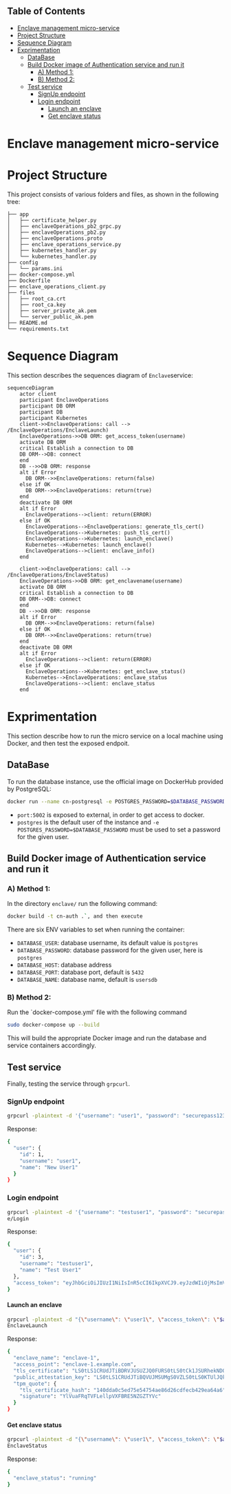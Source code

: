 ## Table of Contents
- [Enclave management micro-service](#enclave-management-micro-service)
- [Project Structure](#project-structure)
- [Sequence Diagram](#sequence-diagram)
- [Exprimentation](#exprimentation)
  - [DataBase](#database)
  - [Build Docker image of Authentication service and run it](#build-docker-image-of-authentication-service-and-run-it)
    - [A) Method 1:](#a-method-1)
    - [B) Method 2:](#b-method-2)
  - [Test service](#test-service)
    - [SignUp endpoint](#signup-endpoint)
    - [Login endpoint](#login-endpoint)
      - [Launch an enclave](#launch-an-enclave)
      - [Get enclave status](#get-enclave-status)

# Enclave management micro-service

# Project Structure
This project consists of various folders and files, as shown in the following tree:

```
├── app
│   ├── certificate_helper.py
│   ├── enclaveOperations_pb2_grpc.py
│   ├── enclaveOperations_pb2.py
│   ├── enclaveOperations.proto
│   ├── enclave_operations_service.py
│   ├── kubernetes_handler.py
│   └── kubernetes_handler.py
├── config
│   └── params.ini
├── docker-compose.yml
├── Dockerfile
├── enclave_operations_client.py
├── files
│   ├── root_ca.crt
│   ├── root_ca.key
│   ├── server_private_ak.pem
│   └── server_public_ak.pem
├── README.md
└── requirements.txt
```

# Sequence Diagram
This section describes the sequences diagram of `Enclave`service:
```mermaid
sequenceDiagram
    actor client
    participant EnclaveOperations
    participant DB ORM
    participant DB
    participant Kubernetes
    client->>EnclaveOperations: call --> /EnclaveOperations/EnclaveLaunch)
    EnclaveOperations->>DB ORM: get_access_token(username)
    activate DB ORM
    critical Establish a connection to DB
    DB ORM-->DB: connect  
    end
    DB -->>DB ORM: response
    alt if Error
      DB ORM-->>EnclaveOperations: return(false)
    else if OK
      DB ORM-->>EnclaveOperations: return(true)
    end
    deactivate DB ORM
    alt if Error
      EnclaveOperations-->client: return(ERROR)
    else if OK
      EnclaveOperations-->EnclaveOperations: generate_tls_cert()
      EnclaveOperations-->Kubernetes: push_tls_cert()
      EnclaveOperations-->Kubernetes: launch_enclave()
      Kubernetes-->Kubernetes: launch_enclave()
      EnclaveOperations-->client: enclave_info()
    end

    client->>EnclaveOperations: call --> /EnclaveOperations/EnclaveStatus)
    EnclaveOperations->>DB ORM: get_enclavename(username)
    activate DB ORM
    critical Establish a connection to DB
    DB ORM-->DB: connect  
    end
    DB -->>DB ORM: response
    alt if Error
      DB ORM-->>EnclaveOperations: return(false)
    else if OK
      DB ORM-->>EnclaveOperations: return(true)
    end
    deactivate DB ORM
    alt if Error
      EnclaveOperations-->client: return(ERROR)
    else if OK
      EnclaveOperations-->Kubernetes: get_enclave_status()
      Kubernetes-->EnclaveOperations: enclave_status
      EnclaveOperations-->client: enclave_status
    end
```

# Exprimentation
This section describe how to run the micro service on a local machine using Docker, and then test the exposed endpoit.
## DataBase
To run the database instance, use the official image on DockerHub provided by PostgreSQL:

```bash
docker run --name cn-postgresql -e POSTGRES_PASSWORD=$DATABASE_PASSWORD -p 5432:5432 -e PGDATA=/var/lib/postgresql/data/pgdata -v /path_to_volume/:/var/lib/postgresql/data -d postgres:13
```

* `port:5002` is exposed to external, in order to get access to docker.
* `postgres` is the default user of the instance and `-e POSTGRES_PASSWORD=$DATABASE_PASSWORD` must be used to set a password for the given user.

## Build Docker image of Authentication service and run it
### A) Method 1:
In the directory `enclave/` run the following command: 
```bash
docker build -t cn-auth .`, and then execute
```

There are six ENV variables to set when running the container:
* `DATABASE_USER`: database username, its default value is `postgres`
* `DATABASE_PASSWORD`: database password for the given user, here is `postgres`
* `DATABASE_HOST`: database address
* `DATABASE_PORT`: database port, default is `5432`
* `DATABASE_NAME`: database name, default is `usersdb`

### B) Method 2:
Run the `docker-compose.yml' file with the following command
```bash
sudo docker-compose up --build
```
This will build the appropriate Docker image and run the database and service containers accordingly.

## Test service
Finally, testing the service through `grpcurl`.

### SignUp endpoint
```bash
grpcurl -plaintext -d '{"username": "user1", "password": "securepass123", "name": "New User1"}' localhost:45000 AuthenticationService/SignUp
```
Response:
```bash
{
  "user": {
    "id": 1,
    "username": "user1",
    "name": "New User1"
  }
}
```
### Login endpoint
```bash
grpcurl -plaintext -d '{"username": "testuser1", "password": "securepassword"}' localhost:45000 AuthenticationServic
e/Login
```
Response:
```bash
{
  "user": {
    "id": 3,
    "username": "testuser1",
    "name": "Test User1"
  },
  "access_token": "eyJhbGciOiJIUzI1NiIsInR5cCI6IkpXVCJ9.eyJzdWIiOjMsImV4cCI6MTcyODM5NDc5NywidXNlcm5hbWUiOiJ0ZXN0dXNlcjEiLCJuYW1lIjoiVGVzdCBVc2VyMSJ9.XgQSALiV6GE5fSCyeNSfUwAUsp4u_ZVw79mpxEEQOUM"
}
```
#### Launch an enclave
```bash
grpcurl -plaintext -d "{\"username\": \"user1\", \"access_token\": \"$access_token\"}" localhost:55000 EnclaveOperations/
EnclaveLaunch
```
Response:
```bash
{
  "enclave_name": "enclave-1",
  "access_point": "enclave-1.example.com",
  "tls_certificate": "LS0tLS1CRUdJTiBDRVJUSUZJQ0FURS0tLS0tCk1JSURhekNDQWxPZ0F3SUJBZ0lDQStnd0RRWUpLb1pJaHZjTkFRRUxCUUF3ZXpFTE1Ba0dBMVVFQmhNQ1JsSXgKRXpBUkJnTlZCQWdNQ2tOaGJHbG1iM0p1YVdFeEZqQVVCZ05WQkFjTURWTmhiaUJHY21GdVkybHpZMjh4RXpBUgpCZ05WQkFvTUNrMTVJRU52YlhCaGJua3hHREFXQmdOVkJBc01EMDE1SUU5eVoyRnVhWHBoZEdsdmJqRVFNQTRHCkExVUVBd3dIVW05dmRDQk",
  "public_attestation_key": "LS0tLS1CRUdJTiBQVUJMSUMgS0VZLS0tLS0KTUlJQklqQU5CZ2txaGtpRzl3MEJBUUVGQUFPQ0FROEFNSUlCQ2dLQ0FRRUFwcGRCSzcycklNRGNNZkpaQ0RFdApPQmJnSmQrYlNqdHdFYWhvYytGdndUeFRRMnN3QkN3VzZiWnl6WEROVEEwZDR1RkZ4NDZtRXpUalNTelV2bHNWCkxMN2ZaNlo0dDVla3R1M2Z2RUtvUkRKQWlna1NmeHZSMmxxa040T1B2V24yWDA1N051VXNUS3RtUVl1UzlRbGcKSnhxaEZ6Nm12QkR6N2krb0",
  "tpm_quote": {
    "tls_certificate_hash": "140dda0c5ed75e54754ae86d26cdfecb429ea64a6",
    "signature": "YlVuaFRqTVFLellpVXFBRE5NZGZTYVc"
  }
}
```
#### Get enclave status
```bash
grpcurl -plaintext -d "{\"username\": \"user1\", \"access_token\": \"$access_token\"}" localhost:55000 EnclaveOperations/
EnclaveStatus
```
Response:
```bash
{
  "enclave_status": "running"
}
```